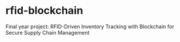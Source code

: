 # rfid-blockchain
Final year project: RFID-Driven Inventory Tracking with Blockchain for Secure Supply Chain Management

